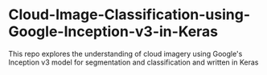 # Cloud-Image-Classification-using-Google-Inception-v3-in-Keras
This repo explores the understanding of cloud imagery using Google's Inception v3 model for segmentation and classification and written in Keras
